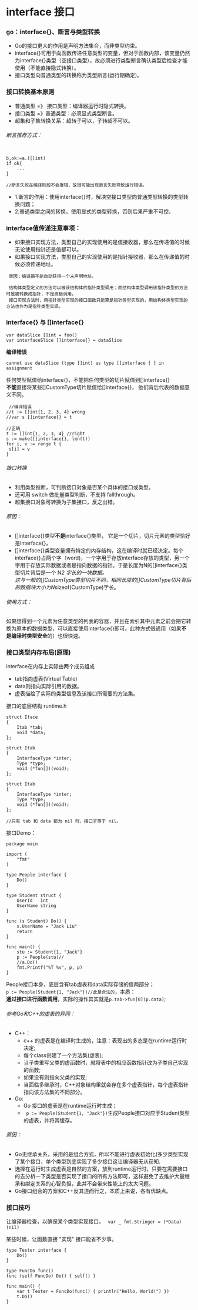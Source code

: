# interface 接口

### go：interface{}、断言与类型转换
* Go的接口更大的作用是声明方法集合，而非类型约束。
* interface{}可用于向函数传递任意类型的变量，但对于函数内部，该变量仍然为interface{}类型（空接口类型），故必须进行类型断言确认类型后检查才能使用（不能直接隐式转换）。
* 接口类型向普通类型的转换称为类型断言(运行期确定)。  

### 接口转换基本原则

* 普通类型 =》 接口类型：编译器运行时隐式转换。
* 接口类型 =》普通类型：必须显式类型断言。
* 超集和子集转换关系：超转子可以，子转超不可以。

###### 断言推荐方式：
```

b,ok:=a.([]int)
if ok{
    ...
}

//断言失败在编译阶段不会报错，故很可能出现断言失败导致运行错误。
```

* 1.断言的作用：使用interface{}时，解决空接口类型向普通类型转换的类型转换问题；
* 2.普通类型之间的转换，使用显式的类型转换，否则后果严重不可控。


### interface值传递注意事项：
* 如果接口实现方法，类型自己的实现使用的是值接收器，那么在传递值的时候无论使用指针还是值都可以。
* 如果接口实现方法，类型自己的实现使用的是指针接收器，那么在传递值的时候必须传递地址。
```
 原因：编译器不能自动获得一个未声明地址。

 结构体类型定义的方法可以被该结构体的指针类型调用；而结构体类型调用该指针类型的方法时是被转换成指针，不是直接调用。
 接口实现方法时，用指针类型实现的接口函数只能算是指针类型实现的，用结构体类型实现的方法也作为是指针类型实现。

```

### interface{} 与 []interface{}

```
var dataSlice []int = foo()
var interfaceSlice []interface{} = dataSlice
```
**编译错误** 
```
cannot use dataSlice (type []int) as type []interface { } in assignment  
```
任何类型赋值给interface{}，不能把任何类型的切片赋值到[]interface{}   
**不能**直接将某些[]CustomType切片赋值给[]interface{}， 他们背后代表的数据意义不同。   

```
 //编译错误
//t := []int{1, 2, 3, 4} wrong 
//var s []interface{} = t 

//正确
t := []int{1, 2, 3, 4} //right 
s := make([]interface{}, len(t)) 
for i, v := range t { 
 s[i] = v 
}
```
###### 接口转换
* 利用类型推断，可判断接口对象是否某个具体的接口或类型。  
* 还可用 switch 做批量类型判断，不支持 fallthrough。  
* 超集接口对象可转换为子集接口，反之出错。  


###### 原因：
* []interface{}类型**不是**interface{}类型， 它是一个切片，切片元素的类型恰好是interface{}。
* []interface{}类型变量拥有特定的内存结构，这在编译时就已经决定。每个interface{}占两个字（word)，一个字用于存放interface存放的类型，另一个字用于存放实际数据或者是指向数据的指针。于是长度为N的[]interface{}类型切片背后是一个 N*2 字长的一块数据。   
这与一般的[]CustomType类型切片不同，相同长度的[]CustomType切片背后的数据块大小为N*sizeof(CustomType)字长。   

###### 使用方式：
如果想得到一个元素为任意类型的列表的容器，并且在索引其中元素之前会把它转换为原本的数据类型，可以直接使用interface{}即可。此种方式很通用（如果**不是编译时类型安全**的）也很快速。   


### 接口类型内存布局(原理)

interface在内存上实际由两个成员组成
* tab指向虚表(Virtual Table)
* data则指向实际引用的数据。
* 虚表描绘了实际的类型信息及该接口所需要的方法集。


接口的底层结构
runtime.h
```
struct Iface
{
	Itab *tab;
	void *data;
};

struct Itab
{
	InterfaceType *inter;
	Type *type;
	void (*fun[])(void);
};

struct Itab
{
	InterfaceType *inter;
	Type *type;
	void (*fun[])(void);
};

//只有 tab 和 data 都为 nil 时，接口才等于 nil。
```

接口Demo：
```
package main

import (
	"fmt"
)

type People interface {
	Do()
}

type Student struct {
	UserId   int
	UserName string
}

func (s Student) Do() {
	s.UserName = "Jack Liu"
	return
}

func main() {
	stu := Student{1, "Jack"}
	p := People(stu)//
	//a.Do()
	fmt.Printf("%T %v", p, p)
}

```

People接口本身，底层含有tab虚表和data实际存储的值两部分；    
```p := People(Student{1, "Jack"})//此是合法的```，本质：    
**通过接口进行函数调用**，实际的操作其实就是```p.tab->fun[0](p.data)```;  

###### 参考Go和C++的虚表的异同：
* C++：
    * c++ 的虚表是在编译时生成的，注意：表现出的多态是在runtime运行时决定;
    * 每个class创建了一个方法集(虚表);
    * 当子类重写父类的虚函数时，就将表中的相应函数指针改为子类自己实现的函数;
    * 如果没有则指向父类的实现;
    * 当面临多继承时，C++对象结构里就会存在多个虚表指针，每个虚表指针指向该方法集的不同部分。
* Go:
    * Go 接口的虚表是在runtime运行时生成；
    * ``` p := People(Student{1, "Jack"})```生成People接口对应于Student类型的虚表，并将其缓存。
###### 原因：
* Go无继承关系，采用的是组合方式，所以不能进行虚表初始化(多少类型实现了某个接口，单个类型到底实现了多少接口这让编译器无从获知.
* 选择在运行时生成虚表是自然的方案，放到runtime运行时，只要在需要接口的去分析一下类型是否实现了接口的所有方法即可，这样避免了去维护大量继承和绑定关系的心智负担，此并不会带来性能上的太大问题。
* Go接口组合的方案和C++反其道而行之，本质上来说，各有优缺点。



### 接口技巧
让编译器检查，以确保某个类型实现接口。
``` var _ fmt.Stringer = (*Data)(nil)```

某些时候，让函数直接 "实现" 接口能省不少事。
```
type Tester interface {
	Do()
}

type FuncDo func()
func (self FuncDo) Do() { self() }

func main() {
	var t Tester = FuncDo(func() { println("Hello, World!") })
	t.Do()
}

```

